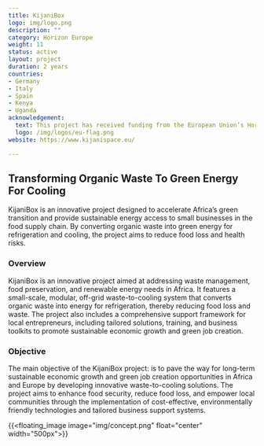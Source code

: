 ```yaml
---
title: KijaniBox
logo: img/logo.png
description: ""
category: Horizon Europe
weight: 11
status: active
layout: project
duration: 2 years
countries:
- Germany
- Italy
- Spain
- Kenya
- Uganda
acknowledgement:
  text: This project has received funding from the European Union’s Horizon Europe H2020 and Erasmus+ under grant agreement No 101128970.
  logo: /img/logos/eu-flag.png
website: https://www.kijanispace.eu/

---
```


## Transforming Organic Waste To Green Energy For Cooling
KijaniBox is an innovative project designed to accelerate Africa’s green transition and provide sustainable energy access to small businesses in the food supply chain. By converting organic waste into green energy for refrigeration and cooling, the project aims to reduce food loss and health risks.

### Overview
KijaniBox is an innovative project aimed at addressing waste management, food preservation, and renewable energy needs in Africa. It features a small-scale, modular, off-grid waste-to-cooling system that converts organic waste into energy for refrigeration, thereby reducing food loss and waste. The project also includes a comprehensive support framework for local entrepreneurs, including tailored solutions, training, and business toolkits to promote sustainable economic growth and green job creation.

### Objective
The main objective of the KijaniBox project: is to pave the way for long-term sustainable economic growth and green job creation opportunities in Africa and Europe by developing innovative waste-to-cooling solutions. The project aims to enhance food security, reduce food loss, and empower local communities through the implementation of cost-effective, environmentally friendly technologies and tailored business support systems.

{{<floating_image image="img/concept.png" float="center" width="500px">}}
